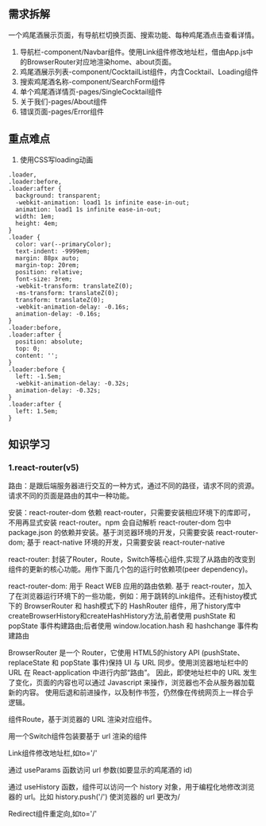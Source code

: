 ## 需求拆解
一个鸡尾酒展示页面，有导航栏切换页面、搜索功能、每种鸡尾酒点击查看详情。
1. 导航栏-component/Navbar组件。使用Link组件修改地址栏，借由App.js中的BrowserRouter对应地渲染home、about页面。
2. 鸡尾酒展示列表-component/CocktailList组件，内含Cocktail、Loading组件
3. 搜索鸡尾酒名称-component/SearchForm组件
4. 单个鸡尾酒详情页-pages/SingleCocktail组件
5. 关于我们-pages/About组件
6. 错误页面-pages/Error组件

## 重点难点
1. 使用CSS写loading动画
```
.loader,
.loader:before,
.loader:after {
  background: transparent;
  -webkit-animation: load1 1s infinite ease-in-out;
  animation: load1 1s infinite ease-in-out;
  width: 1em;
  height: 4em;
}
.loader {
  color: var(--primaryColor);
  text-indent: -9999em;
  margin: 88px auto;
  margin-top: 20rem;
  position: relative;
  font-size: 3rem;
  -webkit-transform: translateZ(0);
  -ms-transform: translateZ(0);
  transform: translateZ(0);
  -webkit-animation-delay: -0.16s;
  animation-delay: -0.16s;
}
.loader:before,
.loader:after {
  position: absolute;
  top: 0;
  content: '';
}
.loader:before {
  left: -1.5em;
  -webkit-animation-delay: -0.32s;
  animation-delay: -0.32s;
}
.loader:after {
  left: 1.5em;
}
```

## 知识学习
### 1.react-router(v5)
路由：是跟后端服务器进行交互的一种方式，通过不同的路径，请求不同的资源。请求不同的页面是路由的其中一种功能。<br>

安装：react-router-dom 依赖 react-router，只需要安装相应环境下的库即可，不用再显式安装 react-router。npm 会自动解析 react-router-dom 包中 package.json 的依赖并安装。基于浏览器环境的开发，只需要安装 react-router-dom; 基于 react-native 环境的开发，只需要安装 react-router-native<br>

react-router: 封装了Router，Route，Switch等核心组件,实现了从路由的改变到组件的更新的核心功能。用作下面几个包的运行时依赖项(peer dependency)。<br>

react-router-dom: 用于 React WEB 应用的路由依赖. 基于 react-router，加入了在浏览器运行环境下的一些功能，例如：用于跳转的Link组件。还有histoy模式下的 BrowserRouter 和 hash模式下的 HashRouter 组件，用了history库中createBrowserHistory和createHashHistory方法,前者使用 pushState 和 popState 事件构建路由;后者使用 window.location.hash 和 hashchange 事件构建路由<br>

BrowserRouter 是一个 Router，它使用 HTML5的history API (pushState、 replaceState 和 popState 事件)保持 UI 与 URL 同步。使用浏览器地址栏中的 URL 在 React-application 中进行内部“路由”。 因此，即使地址栏中的 URL 发生了变化，页面的内容也可以通过 Javascript 来操作，浏览器也不会从服务器加载新的内容。 使用后退和前进操作，以及制作书签，仍然像在传统网页上一样合乎逻辑。<br>

组件Route，基于浏览器的 URL 渲染对应组件。<br>

用一个Switch组件包装要基于 url 渲染的组件<br>

Link组件修改地址栏,如to='/'<br>

通过 useParams 函数访问 url 参数(如要显示的鸡尾酒的 id)<br>

通过 useHistory 函数，组件可以访问一个 history 对象，用于编程化地修改浏览器的 url。比如 history.push('/') 使浏览器的 url 更改为/<br>

Redirect组件重定向,如to='/'<br>